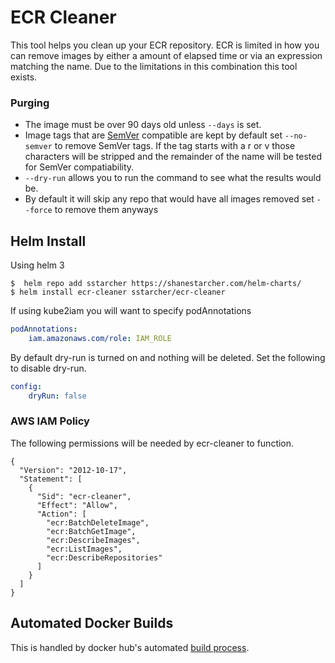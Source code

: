 # ECR Cleaner
This tool helps you clean up your ECR repository.  ECR is limited in how you can remove images by either a amount of elapsed time or via an expression matching the name.  Due to the limitations in this combination this tool exists.

### Purging
* The image must be over 90 days old unless `--days` is set.
* Image tags that are [SemVer](https://semver.org/) compatible are kept by default set `--no-semver` to remove SemVer tags.  If the tag starts with a r or v those characters will be stripped and the remainder of the name will be tested for SemVer compatiability.
* `--dry-run` allows you to run the command to see what the results would be.
* By default it will skip any repo that would have all images removed set `--force` to remove them anyways

## Helm Install

Using helm 3

```
$  helm repo add sstarcher https://shanestarcher.com/helm-charts/
$ helm install ecr-cleaner sstarcher/ecr-cleaner
```

If using kube2iam you will want to specify podAnnotations
```yaml
podAnnotations:
    iam.amazonaws.com/role: IAM_ROLE
```

By default dry-run is turned on and nothing will be deleted.  Set the following to disable dry-run.
```yaml
config:
    dryRun: false
```

### AWS IAM Policy

The following permissions will be needed by ecr-cleaner to function.

```
{
  "Version": "2012-10-17",
  "Statement": [
    {
      "Sid": "ecr-cleaner",
      "Effect": "Allow",
      "Action": [
        "ecr:BatchDeleteImage",
        "ecr:BatchGetImage",
        "ecr:DescribeImages",
        "ecr:ListImages",
        "ecr:DescribeRepositories"
      ]
    }
  ]
}
```

## Automated Docker Builds

This is handled by docker hub's automated [build process](https://hub.docker.com/repository/docker/sstarcher/ecr-cleaner/).

